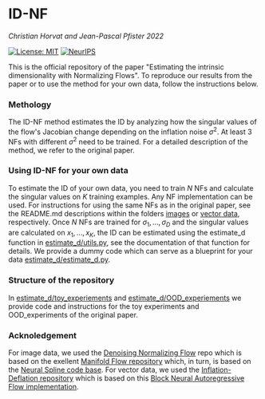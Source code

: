 # ID-NF

*Christian Horvat and Jean-Pascal Pfister 2022*

[![License: MIT](https://img.shields.io/badge/License-MIT-yellow.svg)](https://opensource.org/licenses/MIT)
[![NeurIPS](http://img.shields.io/badge/NeurIPS-2021-8B6DA0.svg)](https://proceedings.neurips.cc/paper/2021/hash/4c07fe24771249c343e70c32289c1192-Abstract.html)

This is the official repository of the paper "Estimating the intrinsic dimensionality with Normalizing Flows". To reproduce our results from the paper or to use the method for your own data, follow the instructions below. 

### Methology
The ID-NF method estimates the ID by analyzing how the singular values of the flow's Jacobian change depending on the inflation noise $\sigma^2$. At least 3 NFs with different $\sigma^2$ need to be trained. For a detailed description of the method, we refer to the original paper.

### Using ID-NF for your own data
To estimate the ID of your own data, you need to train $N$ NFs and calculate the singular values on $K$ training examples. Any NF implementation can be used. For instructions for using the same NFs as in the original paper, see the README.md descriptions within the folders [images](images) or [vector data](vectors_data), respectively. Once $N$ NFs are trained for $\sigma_1,\dots,\sigma_D$ and the singular values are calculated on $x_{1},\dots,x_{K}$, the ID can be estimated using the estimate_d function in [estimate_d/utils.py](estimate_d/utils.py), see the documentation of that function for details. We provide a dummy code which can serve as a blueprint for your data   [estimate_d/estimate_d.py](estimate_d/estimate_d_dummy.py).

### Structure of the repository
In [estimate_d/toy_experiements](estimate_d/toy_experiements) and [estimate_d/OOD_experiements](estimate_d/OOD_experiements) we provide code and instructions for the toy experiments and OOD_experiments of the original paper.

### Acknoledgement
For image data, we used the [Denoising Normalizing Flow](https://github.com/chrvt/denoising-normalizing-flow) repo which is based on the exellent 
[Manifold Flow repository](https://github.com/johannbrehmer/manifold-flow) which, in turn, is based on the [Neural Spline code base](https://github.com/bayesiains/nsf). For vector data, we used the [Inflation-Deflation repository](https://github.com/chrvt/Inflation-Deflation) which is based on this [Block Neural Autoregressive Flow implementation](https://github.com/kamenbliznashki/normalizing_flows).

